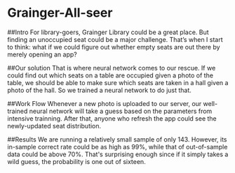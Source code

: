# Grainger-All-seer

##Intro
For library-goers, Grainger Library could be a great place. But finding an unoccupied seat could be a major challenge. That’s when I start to think: what if we could figure out whether empty seats are out there by merely opening an app?

##Our solutionThat is where neural network comes to our rescue. If we could find out which seats on a table are occupied given a photo of the table, we should be able to make sure which seats are taken in a hall given a photo of the hall. So we trained a neural network to do just that. 

##Work Flow
Whenever a new photo is uploaded to our server, our well-trained neural network will take a guess based on the parameters from intensive trainning. After that, anyone who refresh the app could see the newly-updated seat distribution.

##Results
We are running a relatively small sample of only 143. However, its in-sample correct rate could be as high as 99%, while that of out-of-sample data could be above 70%. That's surprising enough since if it simply takes a wild guess, the probability is one out of sixteen.